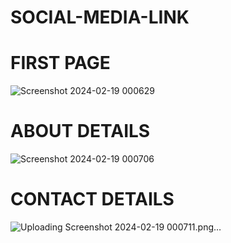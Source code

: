 # SOCIAL-MEDIA-LINK

# FIRST PAGE
![Screenshot 2024-02-19 000629](https://github.com/Naveensan123/SOCIAL-MEDIA-PLATFORM-LINK/assets/95761973/8b56a188-768e-494b-bd7d-eea2d42a0859)

# ABOUT DETAILS
![Screenshot 2024-02-19 000706](https://github.com/Naveensan123/SOCIAL-MEDIA-PLATFORM-LINK/assets/95761973/32fd2952-141c-4f89-be72-54bba4d3cac5)

# CONTACT DETAILS
![Uploading Screenshot 2024-02-19 000711.png…]()
